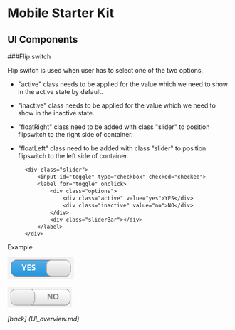 Mobile Starter Kit
================================

UI Components
--------------------------------

###Flip switch


Flip switch is used when user has to select one of the two options.

* "active" class needs to be applied for the value which we need to show in the active state by default. 

* "inactive" class needs to be applied for the value which we need to show in the inactive state.  

* "floatRight" class need to be added with class "slider" to position flipswitch to the right side of container. 

* "floatLeft" class need to be added with class "slider" to position flipswitch to the left side of container.

		
		<div class="slider">
			<input id="toggle" type="checkbox" checked="checked">
			<label for="toggle" onclick>
				<div class="options">                       
					<div class="active" value="yes">YES</div>
					<div class="inactive" value="no">NO</div>
				</div>
				<div class="sliderBar"></div>
			</label>
		</div>
		
Example
              
![alt text][FlipswitchYes]

[FlipswitchYes]: ../screenshots/flipswitchYes.png "Demo"


![alt text][flipswitchNo]

[flipswitchNo]: ../screenshots/FlipswitchNo.png "Demo"

*[back] (UI_overview.md)*  
